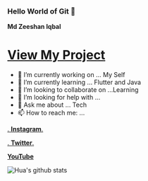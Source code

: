 ### Hello World of Git 👋


**Md Zeeshan Iqbal** 

# [View My Project](https://github.com/users/Zeeshan-progs/projects/2)

- 🔭 I’m currently working on ... My Self
- 🌱 I’m currently learning ... Flutter and Java
- 👯 I’m looking to collaborate on ...Learning  
- 🤔 I’m looking for help with ...
- 💬 Ask me about ... Tech 
- 📫 How to reach me: ... 

 
 
[.   **Instagram**.  ](https://www.instagram.com/codewithnix/)

[.   **Twitter**.    ](https://twitter.com/zeeshan_iqbal_)

[    **YouTube**     ](https://www.youtube.com/channel/UCiBY18oLz7AyzZIzL3QrxwQ)


![Hua's github stats](https://github-readme-stats.vercel.app/api?username=zeeshan-progs&show_icons=true&theme=radical)

